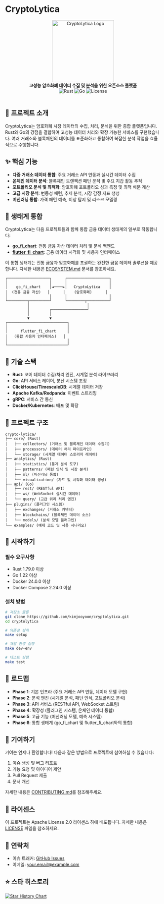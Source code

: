 # CryptoLytica

<div align="center">
  <img src="https://via.placeholder.com/200x200?text=CryptoLytica" alt="CryptoLytica Logo" width="200" height="200">
</div>

<div align="center">
  <strong>고성능 암호화폐 데이터 수집 및 분석을 위한 오픈소스 플랫폼</strong>
</div>

<div align="center">
  <img src="https://img.shields.io/badge/Rust-1.79.0-orange" alt="Rust">
  <img src="https://img.shields.io/badge/Go-1.22-blue" alt="Go">
  <img src="https://img.shields.io/badge/License-Apache%202.0-green" alt="License">
</div>

<br />

## 🚀 프로젝트 소개

CryptoLytica는 암호화폐 시장 데이터의 수집, 처리, 분석을 위한 종합 플랫폼입니다. Rust와 Go의 강점을 결합하여 고성능 데이터 처리와 확장 가능한 서비스를 구현했습니다. 여러 거래소와 블록체인의 데이터를 표준화하고 통합하여 복잡한 분석 작업을 효율적으로 수행합니다.

## ✨ 핵심 기능

- **다중 거래소 데이터 통합**: 주요 거래소 API 연동과 실시간 데이터 수집
- **온체인 데이터 분석**: 블록체인 트랜잭션 패턴 분석 및 주요 지갑 활동 추적
- **포트폴리오 분석 및 최적화**: 암호화폐 포트폴리오 성과 측정 및 최적 배분 계산
- **고급 시장 분석**: 변동성 패턴, 추세 분석, 시장 감정 지표 생성
- **머신러닝 통합**: 가격 패턴 예측, 이상 탐지 및 리스크 모델링

## 🔗 생태계 통합

CryptoLytica는 다음 프로젝트들과 함께 통합 금융 데이터 생태계의 일부로 작동합니다:

- **[go_fi_chart](https://github.com/kimjooyoon/go_fi_chart)**: 전통 금융 자산 데이터 처리 및 분석 백엔드
- **[flutter_fi_chart](https://github.com/kimjooyoon/flutter_fi_chart)**: 금융 데이터 시각화 및 사용자 인터페이스

이 통합 생태계는 전통 금융과 암호화폐를 포괄하는 완전한 금융 데이터 솔루션을 제공합니다. 
자세한 내용은 [ECOSYSTEM.md](ECOSYSTEM.md) 문서를 참조하세요.

```
┌───────────────────┐      ┌───────────────────┐
│                   │      │                   │
│    go_fi_chart    │◄────►│   CryptoLytica    │
│  (전통 금융 자산)   │      │    (암호화폐)      │
│                   │      │                   │
└─────────┬─────────┘      └────────┬──────────┘
          │                          │
          │         ┌────────────────┘
          │         │
          ▼         ▼
┌───────────────────────────┐
│                           │
│      flutter_fi_chart     │
│   (통합 사용자 인터페이스)   │
│                           │
└───────────────────────────┘
```

## 🔧 기술 스택

- **Rust**: 코어 데이터 수집/처리 엔진, 시계열 분석 라이브러리
- **Go**: API 서비스 레이어, 분산 시스템 조정
- **ClickHouse/TimescaleDB**: 시계열 데이터 저장
- **Apache Kafka/Redpanda**: 이벤트 스트리밍 
- **gRPC**: 서비스 간 통신
- **Docker/Kubernetes**: 배포 및 확장

## 📁 프로젝트 구조

```
crypto-lytica/
├── core/ (Rust)
│   ├── collectors/ (거래소 및 블록체인 데이터 수집기)
│   ├── processors/ (데이터 처리 파이프라인)
│   └── storage/ (시계열 데이터 스토리지 레이어)
├── analytics/ (Rust)
│   ├── statistics/ (통계 분석 도구)
│   ├── patterns/ (패턴 인식 및 시장 분석)
│   ├── ml/ (머신러닝 통합)
│   └── visualization/ (차트 및 시각화 데이터 생성)
├── api/ (Go)
│   ├── rest/ (RESTful API)
│   ├── ws/ (WebSocket 실시간 데이터)
│   └── query/ (고급 쿼리 처리 엔진)
├── plugins/ (플러그인 시스템)
│   ├── exchanges/ (거래소 커넥터)
│   ├── blockchains/ (블록체인 데이터 소스)
│   └── models/ (분석 모델 플러그인)
└── examples/ (예제 코드 및 사용 시나리오)
```

## 🏁 시작하기

### 필수 요구사항

- Rust 1.79.0 이상
- Go 1.22 이상
- Docker 24.0.0 이상
- Docker Compose 2.24.0 이상

### 설치 방법

```bash
# 저장소 클론
git clone https://github.com/kimjooyoon/cryptolytica.git
cd cryptolytica

# 의존성 설치
make setup

# 개발 환경 실행
make dev-env

# 테스트 실행
make test
```

## 🔄 로드맵

- **Phase 1**: 기본 인프라 (주요 거래소 API 연동, 데이터 모델 구현)
- **Phase 2**: 분석 엔진 (시계열 분석, 패턴 인식, 포트폴리오 분석)
- **Phase 3**: API 서비스 (RESTful API, WebSocket 스트림)
- **Phase 4**: 확장성 (플러그인 시스템, 온체인 데이터 통합)
- **Phase 5**: 고급 기능 (머신러닝 모델, 예측 시스템)
- **Phase 6**: 통합 생태계 (go_fi_chart 및 flutter_fi_chart와의 통합)

## 👥 기여하기

기여는 언제나 환영합니다! 다음과 같은 방법으로 프로젝트에 참여하실 수 있습니다:

1. 이슈 생성 및 버그 리포트
2. 기능 요청 및 아이디어 제안
3. Pull Request 제출
4. 문서 개선

자세한 내용은 [CONTRIBUTING.md](CONTRIBUTING.md)를 참조해주세요.

## 📄 라이센스

이 프로젝트는 Apache License 2.0 라이센스 하에 배포됩니다.
자세한 내용은 [LICENSE](LICENSE) 파일을 참조하세요.

## 📢 연락처

- 이슈 트래커: [GitHub Issues](https://github.com/kimjooyoon/cryptolytica/issues)
- 이메일: your.email@example.com

## ⭐ 스타 히스토리

[![Star History Chart](https://api.star-history.com/svg?repos=kimjooyoon/cryptolytica&type=Date)](https://star-history.com/#kimjooyoon/cryptolytica&Date)